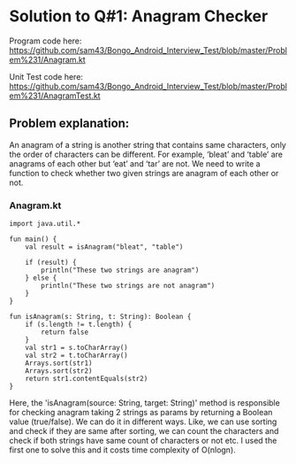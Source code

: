 # Solution to Q#1: Anagram Checker

Program code here: https://github.com/sam43/Bongo_Android_Interview_Test/blob/master/Problem%231/Anagram.kt

Unit Test code here: https://github.com/sam43/Bongo_Android_Interview_Test/blob/master/Problem%231/AnagramTest.kt

## Problem explanation:

An anagram of a string is another string that contains same characters, only the order of characters can be different. For example, ‘bleat’ and ‘table’ are anagrams of each other but ‘eat’ and ‘tar’ are not. We need to write a function to check whether two given strings are anagram of each other or not. 

### Anagram.kt

    import java.util.*

    fun main() {
        val result = isAnagram("bleat", "table")

        if (result) {
            println("These two strings are anagram")
        } else {
            println("These two strings are not anagram")
        }
    }

    fun isAnagram(s: String, t: String): Boolean {
        if (s.length != t.length) {
            return false
        }
        val str1 = s.toCharArray()
        val str2 = t.toCharArray()
        Arrays.sort(str1)
        Arrays.sort(str2)
        return str1.contentEquals(str2)
    }
    
    
Here, the 'isAnagram(source: String, target: String)' method is responsible for checking anagram taking 2 strings as params by returning a Boolean value (true/false). We can do it in different ways. Like, we can use sorting and check if they are same after sorting, we can count the characters and check if both strings have same count of characters or not etc. I used the first one to solve this and it costs time complexity of O(nlogn).
    
   
